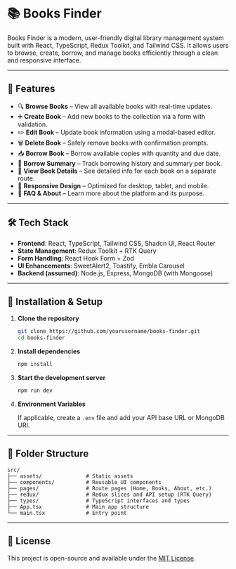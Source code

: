 # 📚 Books Finder

Books Finder is a modern, user-friendly digital library management system built with React, TypeScript, Redux Toolkit, and Tailwind CSS. It allows users to browse, create, borrow, and manage books efficiently through a clean and responsive interface.

---

## 🚀 Features

- 🔍 **Browse Books** – View all available books with real-time updates.
- ➕ **Create Book** – Add new books to the collection via a form with validation.
- ✏️ **Edit Book** – Update book information using a modal-based editor.
- 🗑️ **Delete Book** – Safely remove books with confirmation prompts.
- 📥 **Borrow Book** – Borrow available copies with quantity and due date.
- 📄 **Borrow Summary** – Track borrowing history and summary per book.
- 📖 **View Book Details** – See detailed info for each book on a separate route.
- 📱 **Responsive Design** – Optimized for desktop, tablet, and mobile.
- 💬 **FAQ & About** – Learn more about the platform and its purpose.

---

## 🛠️ Tech Stack

- **Frontend**: React, TypeScript, Tailwind CSS, Shadcn UI, React Router
- **State Management**: Redux Toolkit + RTK Query
- **Form Handling**: React Hook Form + Zod
- **UI Enhancements**: SweetAlert2, Toastify, Embla Carousel
- **Backend (assumed)**: Node.js, Express, MongoDB (with Mongoose)

---

## 🧪 Installation & Setup

1. **Clone the repository**

   ```bash
   git clone https://github.com/yourusername/books-finder.git
   cd books-finder
   ```

2. **Install dependencies**

   ```bash
   npm install
   ```

3. **Start the development server**

   ```bash
   npm run dev
   ```

4. **Environment Variables**

   If applicable, create a `.env` file and add your API base URL or MongoDB URI.

---

## 📁 Folder Structure

```
src/
├── assets/              # Static assets
├── components/          # Reusable UI components
├── pages/               # Route pages (Home, Books, About, etc.)
├── redux/               # Redux slices and API setup (RTK Query)
├── types/               # TypeScript interfaces and types
├── App.tsx              # Main app structure
└── main.tsx             # Entry point
```

---

## 📄 License

This project is open-source and available under the [MIT License](LICENSE).
